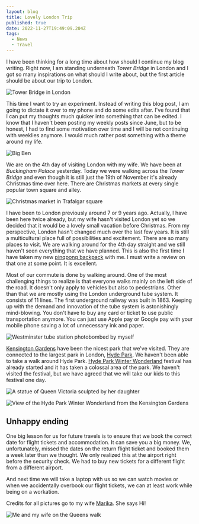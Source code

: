 ```yaml
---
layout: blog
title: Lovely London Trip
published: true
date: 2022-11-27T19:49:09.204Z
tags:
  - News
  - Travel
---
```

I have been thinking for a long time about how should I continue my blog writing. Right now, I am standing underneath *Tower Bridge* in London and I got so many inspirations on what should I write about, but the first article should be about our trip to London.

![Tower Bridge in London](/images/uploads/img_7631.jpg "Tower Bridge surrounded in typical London weather")

This time I want to try an experiment. Instead of writing this blog post, I am going to dictate it over to my phone and do some edits after. I've found that I can put my thoughts much quicker into something that can be edited. I know that I haven't been posting my weekly posts since June, but to be honest, I had to find some motivation over time and I will be not continuing with weeklies anymore. I would much rather post something with a theme around my life.

![Big Ben](/images/uploads/image_7115.jpg "Photo of the Big Ben taken right accross the street")

We are on the 4th day of visiting London with my wife.
We have been at *Buckingham Palace* yesterday. Today we were walking across the *Tower Bridge* and even though it is still just the 19th of November it's already Christmas time over here. There are Christmas markets at every single popular town square and alley.

![Christmas market in Trafalgar square](/images/uploads/image5.jpeg "Christmas market in Trafalgar square")

I have been to London previously around 7 or 9 years ago. Actually, I have been here twice already, but my wife hasn't visited London yet so we decided that it would be a lovely small vacation before Christmas. From my perspective, London hasn't changed much over the last few years. It is still a multicultural place full of possibilities and excitement. There are so many places to visit. We are walking around for the 4th day straight and we still haven't seen everything that we have planned. This is also the first time I have taken my new [pinqponq backpack](https://www.pinqponq.com/products/blok-medium-polished-black?_pos=1&_psq=blok+medium&_ss=e&_v=1.0) with me. I must write a review on that one at some point. It is excellent.

Most of our commute is done by walking around. One of the most challenging things to realize is that everyone walks mainly on the left side of the road. It doesn't only apply to vehicles but also to pedestrians. Other than that we are mostly using the London underground tube system. It consists of 11 lines. The first underground railway was built in 1863. Keeping up with the demand and innovation of the tube system is astonishingly mind-blowing. You don't have to buy any card or ticket to use public transportation anymore. You can just use Apple pay or Google pay with your mobile phone saving a lot of unnecessary ink and paper.

![Westminster tube station photobombed by myself](/images/uploads/img_7110.jpg "Westminster tube station photobombed by myself")

[Kensington Gardens](https://en.wikipedia.org/wiki/Kensington_Gardens) have been the nicest park that we've visited. They are connected to the largest park in London, [Hyde Park](https://en.wikipedia.org/wiki/Hyde_Park,_London). We haven't been able to take a walk around Hyde Park. [Hyde Park Winter Wonderland](https://hydeparkwinterwonderland.com/) festival has already started and it has taken a colossal area of the park. We haven't visited the festival, but we have agreed that we will take our kids to this festival one day.

![A statue of Queen Victoria sculpted by her daughter](/images/uploads/image1.jpeg "A statue of Queen Victoria sculpted by her daughter, Princess Louise, to celebrate 50 years of her mother's rule stands outside Kensington Palace")

![View of the Hyde Park Winter Wonderland from the Kensington Gardens](/images/uploads/img_7735.jpg "View of the Hyde Park Winter Wonderland from the Kensington Gardens")

## Unhappy ending

One big lesson for us for future travels is to ensure that we book the correct date for flight tickets and accommodation. It can save you a big money. We, unfortunately, missed the dates on the return flight ticket and booked them a week later than we thought. We only realized this at the airport right before the security check. We had to buy new tickets for a different flight from a different airport.

And next time we will take a laptop with us so we can watch movies or when we accidentally overbook our flight tickets, we can at least work while being on a workation.

Credits for all pictures go to my wife [Marika](https://www.instagram.com/marika_vnk/). She says Hi!

![Me and my wife on the Queens walk](/images/uploads/image2.jpeg "Me and my wife on the Queens walk")